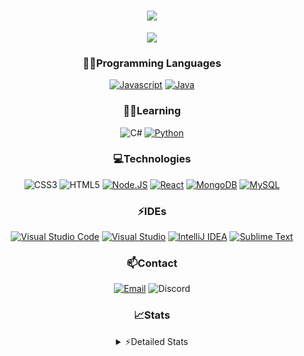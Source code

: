 <div align="center">

<h1 align="center">
  <a href="https://git.io/typing-svg">
    <img src="https://readme-typing-svg.herokuapp.com/?lines=Hello,+There!+👋;This+is+chicho.;CEO+on+Hely+Development....;&center=true&size=25">
  </a>
</h1>
  
<p align="center">
  <img src="https://lanyard.cnrad.dev/api/418087525735858208" />
</p>

### 👨‍💻Programming Languages
  [![Javascript](https://img.shields.io/badge/JavaScript-323330?style=for-the-badge&logo=javascript&logoColor=F7DF1E)](https://www.javascript.com)
  [![Java](https://img.shields.io/badge/Java-ED8B00?style=for-the-badge&logo=java&logoColor=white)](https://www.java.com)
  
### 👨‍💻Learning
  ![C#](https://img.shields.io/badge/C%23-239120?style=for-the-badge&logo=c-sharp&logoColor=white)
  [![Python](https://img.shields.io/badge/Python-FFD43B?style=for-the-badge&logo=python&logoColor=blue)](https://www.python.org)  

### 💻Technologies
  ![CSS3](https://img.shields.io/badge/CSS3-1572B6?style=for-the-badge&logo=css3&logoColor=white)
  ![HTML5](https://img.shields.io/badge/HTML5-E34F26?style=for-the-badge&logo=html5&logoColor=white)
  [![Node.JS](https://img.shields.io/badge/Node.js-339933?style=for-the-badge&logo=nodedotjs&logoColor=white)](https://nodejs.org)
  [![React](https://img.shields.io/badge/React-20232A?style=for-the-badge&logo=react&logoColor=61DAFB)](https://reactjs.org/)
  [![MongoDB](https://img.shields.io/badge/MongoDB-4EA94B?style=for-the-badge&logo=mongodb&logoColor=white)](https://www.mongodb.com)
  [![MySQL](https://img.shields.io/badge/MySQL-005C84?style=for-the-badge&logo=mysql&logoColor=white)](https://www.mysql.com)

### ⚡IDEs
  [![Visual Studio Code](https://img.shields.io/badge/Visual_Studio_Code-0078D4?style=for-the-badge&logo=visual%20studio%20code&logoColor=white)](https://code.visualstudio.com)
  [![Visual Studio](https://img.shields.io/badge/Visual_Studio-5C2D91?style=for-the-badge&logo=visual%20studio&logoColor=white)](https://visualstudio.com)
  [![IntelliJ IDEA](https://img.shields.io/badge/IntelliJIDEA-000000.svg?style=for-the-badge&logo=intellij-idea&logoColor=white)](https://www.jetbrains.com/idea)
  [![Sublime Text](https://img.shields.io/badge/sublime_text-%23575757.svg?&style=for-the-badge&logo=sublime-text&logoColor=important)](https://www.sublimetext.com)
  
### 📫Contact
  [![Email](https://img.shields.io/badge/Email-gastondalla@gmail.com-04619f?style=for-the-badge&logo=gmail&logoColor=white)](mailto:gastondalla@gmail.com)
  ![Discord](https://img.shields.io/badge/Discord-Chicho%234281-5865F2?style=for-the-badge&logo=discord&logoColor=white)
</br>  

### 📈Stats
<details>
    <summary> ⚡Detailed Stats</summary>
    <br/>

<!--START_SECTION:waka-->
![Code Time](http://img.shields.io/badge/Code%20Time-24%20hrs%205%20mins-blue)

![Profile Views](http://img.shields.io/badge/Profile%20Views-0-blue)

**🐱 My GitHub Data** 

> 🏆 1 Contributions in the Year 2023
 > 
> 📦 35.5 kB Used in GitHub's Storage 
 > 
> 🚫 Not Opted to Hire
 > 
> 📜 8 Public Repositories 
 > 
> 🔑 5 Private Repositories  
 > 
**I'm a Night 🦉** 

```text
🌞 Morning        5 commits       ░░░░░░░░░░░░░░░░░░░░░░░░░   02.59 % 
🌆 Daytime       38 commits       █████░░░░░░░░░░░░░░░░░░░░   19.69 % 
🌃 Evening       94 commits       ████████████░░░░░░░░░░░░░   48.70 % 
🌙 Night         56 commits       ███████░░░░░░░░░░░░░░░░░░   29.02 % 

```
📅 **I'm Most Productive on Tuesday** 

```text
Monday          14 commits       █░░░░░░░░░░░░░░░░░░░░░░░░   07.25 % 
Tuesday         44 commits       █████░░░░░░░░░░░░░░░░░░░░   22.80 % 
Wednesday       34 commits       ████░░░░░░░░░░░░░░░░░░░░░   17.62 % 
Thursday        21 commits       ██░░░░░░░░░░░░░░░░░░░░░░░   10.88 % 
Friday          23 commits       ███░░░░░░░░░░░░░░░░░░░░░░   11.92 % 
Saturday        31 commits       ████░░░░░░░░░░░░░░░░░░░░░   16.06 % 
Sunday          26 commits       ███░░░░░░░░░░░░░░░░░░░░░░   13.47 % 

```


📊 **This Week I Spent My Time On** 

```text
⌚︎ Time Zone: America/Argentina/Buenos_Aires

💬 Programming Languages: 
JavaScript               3 hrs 37 mins       ███████████░░░░░░░░░░░░░░   44.48 % 
HTML                     2 hrs 26 mins       ███████░░░░░░░░░░░░░░░░░░   29.98 % 
Java                     1 hr 6 mins         ███░░░░░░░░░░░░░░░░░░░░░░   13.66 % 
CSS                      38 mins             ██░░░░░░░░░░░░░░░░░░░░░░░   07.78 % 
JSON                     18 mins             █░░░░░░░░░░░░░░░░░░░░░░░░   03.87 % 

🔥 Editors: 
VS Code                  7 hrs 1 min         █████████████████████░░░░   86.14 % 
IntelliJ                 1 hr 7 mins         ███░░░░░░░░░░░░░░░░░░░░░░   13.86 % 

🐱‍💻 Projects: 
chicho                   3 hrs 53 mins       ████████████░░░░░░░░░░░░░   47.83 % 
discord-bot              2 hrs 58 mins       █████████░░░░░░░░░░░░░░░░   36.59 % 
Pulsar                   57 mins             ███░░░░░░░░░░░░░░░░░░░░░░   11.74 % 
Unknown Project          8 mins              ░░░░░░░░░░░░░░░░░░░░░░░░░   01.72 % 
Quantum                  5 mins              ░░░░░░░░░░░░░░░░░░░░░░░░░   01.17 % 

💻 Operating System: 
Windows                  8 hrs 9 mins        █████████████████████████   100.00 % 

```

**I Mostly Code in JavaScript** 

```text
JavaScript               7 repos             █████████░░░░░░░░░░░░░░░░   36.84 % 
Java                     6 repos             ████████░░░░░░░░░░░░░░░░░   31.58 % 
CSS                      2 repos             ██░░░░░░░░░░░░░░░░░░░░░░░   10.53 % 
HTML                     1 repo              █░░░░░░░░░░░░░░░░░░░░░░░░   05.26 % 
Python                   1 repo              █░░░░░░░░░░░░░░░░░░░░░░░░   05.26 % 

```



 Last Updated on 09/02/2023 20:15:26 UTC
<!--END_SECTION:waka-->
</details>
